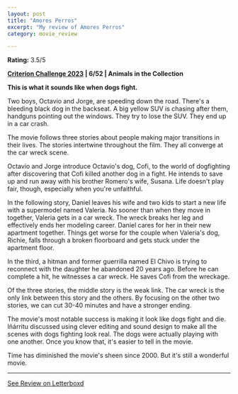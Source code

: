 ```yaml
---
layout: post
title: "Amores Perros"
excerpt: "My review of Amores Perros"
category: movie_review

---
```


**Rating:** 3.5/5

<b><a href="https://boxd.it/pXW6q">Criterion Challenge 2023</a> | 6/52 | Animals in the Collection</b>

<b>This is what it sounds like when dogs fight.</b>

Two boys, Octavio and Jorge, are speeding down the road. There's a bleeding black dog in the backseat. A big yellow SUV is chasing after them, handguns pointing out the windows. They try to lose the SUV. They end up in a car crash.

The movie follows three stories about people making major transitions in their lives. The stories intertwine throughout the film. They all converge at the car wreck scene.

Octavio and Jorge introduce Octavio's dog, Cofi, to the world of dogfighting after discovering that Cofi killed another dog in a fight. He intends to save up and run away with his brother Romero's wife, Susana. Life doesn't play fair, though, especially when you're unfaithful. 

In the following story, Daniel leaves his wife and two kids to start a new life with a supermodel named Valeria. No sooner than when they move in together, Valeria gets in a car wreck. The wreck breaks her leg and effectively ends her modeling career. Daniel cares for her in their new apartment together. Things get worse for the couple when Valeria's dog, Richie, falls through a broken floorboard and gets stuck under the apartment floor.

In the third, a hitman and former guerrilla named El Chivo is trying to reconnect with the daughter he abandoned 20 years ago. Before he can complete a hit, he witnesses a car wreck. He saves Cofi from the wreckage.

Of the three stories, the middle story is the weak link. The car wreck is the only link between this story and the others. By focusing on the other two stories, we can cut 30-40 minutes and have a stronger ending.

The movie's most notable success is making it look like dogs fight and die. Iñárritu discussed using clever editing and sound design to make all the scenes with dogs fighting look real. The dogs were actually playing with one another. Once you know that, it's easier to tell in the movie.

Time has diminished the movie's sheen since 2000. But it's still a wonderful movie.

<hr>

[See Review on Letterboxd](https://boxd.it/56Er5B)
